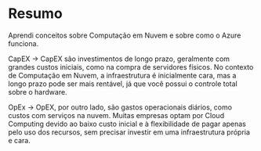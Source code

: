 # Resumo

Aprendi conceitos sobre Computação em Nuvem e sobre como o Azure funciona. 

CapEX -> CapEX são investimentos de longo prazo, geralmente com grandes custos iniciais, como na compra de servidores físicos. No contexto de Computação em Nuvem, a infraestrutura é inicialmente cara, mas a longo prazo pode ser mais rentável, já que você possui o controle total sobre o hardware.

OpEx -> OpEX, por outro lado, são gastos operacionais diários, como custos com serviços na nuvem. Muitas empresas optam por Cloud Computing devido ao baixo custo inicial e à flexibilidade de pagar apenas pelo uso dos recursos, sem precisar investir em uma infraestrutura própria e cara.


